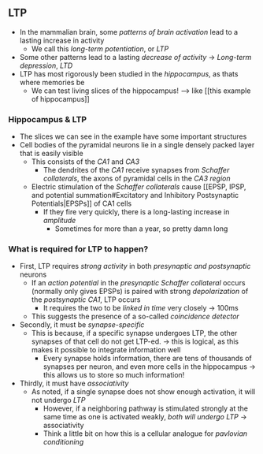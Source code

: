 ## LTP 
- In the mammalian brain, some *patterns of brain activation* lead to a lasting increase in activity
	- We call this *long-term potentiation*, or *LTP*
- Some other patterns lead to a lasting *decrease of activity* -> *Long-term depression*, *LTD*
- LTP has most rigorously been studied in the *hippocampus*, as thats where memories be
	- We can test living slices of the hippocampus! --> like [[this example of hippocampus]]
### Hippocampus & LTP
- The slices we can see in the example have some important structures
- Cell bodies of the pyramidal neurons lie in a single densely packed layer that is easily visible
	- This consists of the *CA1* and *CA3*
		- The dendrites of the *CA1* receive synapses from *Schaffer collaterals*, the axons of pyramidal cells in the *CA3 region*
	- Electric stimulation of the *Schaffer collaterals* cause [[EPSP, IPSP, and potential summation#Excitatory and Inhibitory Postsynaptic Potentials|EPSPs]] of CA1 cells
		- If they fire very quickly, there is a long-lasting increase in *amplitude* 
			- Sometimes for more than a year, so pretty damn long
### What is required for LTP to happen?
- First, LTP requires *strong* *activity* in both *presynaptic and postsynaptic* neurons
	- If an *action potential* in the *presynaptic Schaffer collateral* occurs (normally only gives EPSPs) is paired with strong *depolarization* of the *postsynaptic CA1*, LTP occurs
		- It requires the two to be *linked in time* very closely -> 100ms
	- This suggests the presence of a so-called *coincidence detector*
- Secondly, it must be *synapse-specific*
	- This is because, if a specific synapse undergoes LTP, the other synapses of that cell do not get LTP-ed. -> this is logical, as this makes it possible to integrate information well
		- Every synapse holds information, there are tens of thousands of synapses per neuron, and even more cells in the hippocampus -> this allows us to store so much information!
- Thirdly, it must have *associativity*
	- As noted, if a single synapse does not show enough activation, it will not undergo *LTP*
		- However, if a neighboring pathway is stimulated strongly at the same time as one is activated weakly, *both will undergo LTP* -> associativity
		- Think a little bit on how this is a cellular analogue for *pavlovian conditioning*
